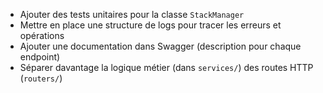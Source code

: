 - Ajouter des tests unitaires pour la classe `StackManager`
- Mettre en place une structure de logs pour tracer les erreurs et opérations
- Ajouter une documentation dans Swagger (description pour chaque endpoint)
- Séparer davantage la logique métier (dans `services/`) des routes HTTP (`routers/`)